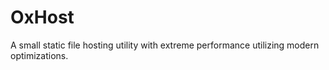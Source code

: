 # OxHost

A small static file hosting utility with extreme performance utilizing modern optimizations.
